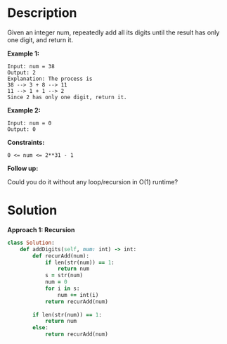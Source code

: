 # Description
Given an integer num, repeatedly add all its digits until the result has only one digit, and return it.

**Example 1:**
```
Input: num = 38
Output: 2
Explanation: The process is
38 --> 3 + 8 --> 11
11 --> 1 + 1 --> 2 
Since 2 has only one digit, return it.
```
**Example 2:**
```
Input: num = 0
Output: 0
```
**Constraints:**
```
0 <= num <= 2**31 - 1
```
**Follow up:**

Could you do it without any loop/recursion in O(1) runtime?
# Solution
**Approach 1: Recursion**
```ruby
class Solution:
    def addDigits(self, num: int) -> int:
        def recurAdd(num):
            if len(str(num)) == 1:
                return num
            s = str(num)
            num = 0
            for i in s:
                num += int(i)
            return recurAdd(num)
        
        if len(str(num)) == 1:
            return num
        else:
            return recurAdd(num)
```
